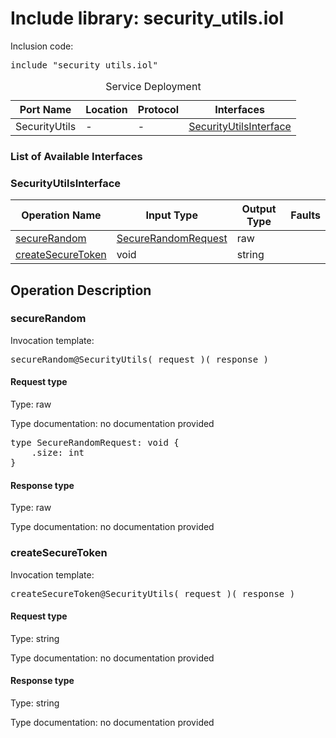 # Include library: security_utils.iol

Inclusion code: <pre>include "security_utils.iol"</pre>

<table>
  <caption>Service Deployment</caption>
  <thead>
    <tr>
      <th>Port Name</th>
      <th>Location</th>
      <th>Protocol</th>
      <th>Interfaces</th>
    </tr>
  </thead>
  <tbody>
    <tr>
      <td>SecurityUtils</td>
      <td>-</td>
      <td>-</td>
      <td><a href="#SecurityUtilsInterface">SecurityUtilsInterface</a></td>
    </tr>
  </tbody>
</table>

<h3>List of Available Interfaces</h3>

<h3 id="SecurityUtilsInterface">SecurityUtilsInterface</h3>

<table>
  <thead>
    <tr>
      <th>Operation Name</th>
      <th>Input Type</th>
      <th>Output Type</th>
      <th>Faults</th>
    </tr>
  </thead>
  <tbody>
    <tr>
      <td><a href="#secureRandom">secureRandom</a></td>
      <td><a href="#SecureRandomRequest">SecureRandomRequest</a></td>
      <td>raw</td>
      <td>
      </td>
    </tr>
    <tr>
      <td><a href="#createSecureToken">createSecureToken</a></td>
      <td>void</td>
      <td>string</td>
      <td>
      </td>
    </tr>
  </tbody>
</table>

<h2>Operation Description</h2>



<h3 id="secureRandom">secureRandom</h3>


Invocation template: 
<pre>secureRandom@SecurityUtils( request )( response )</pre>

<h4 id="SecureRandomRequest">Request type</h4>

Type: raw

Type documentation: no documentation provided 
<pre>type SecureRandomRequest: void {
	.size: int
}</pre>


<h4>Response type</h4>

Type: raw

Type documentation: no documentation provided 








<h3 id="createSecureToken">createSecureToken</h3>


Invocation template: 
<pre>createSecureToken@SecurityUtils( request )( response )</pre>

<h4>Request type</h4>

Type: string

Type documentation: no documentation provided 



<h4>Response type</h4>

Type: string

Type documentation: no documentation provided 










